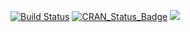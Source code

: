 [![Build Status](https://travis-ci.com/jdwor/mmdt.svg?token=rLYL5VRxjrkzYHqLNKBX&branch=master)](https://travis-ci.com/jdwor/mmdt)
[![CRAN_Status_Badge](http://www.r-pkg.org/badges/version/mmdt)](https://cran.rstudio.com/web/packages/mmdt/index.html)
[![](http://cranlogs.r-pkg.org/badges/grand-total/mmdt)](https://cran.rstudio.com/web/packages/mmdt/index.html)
